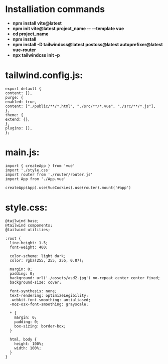 # Installiation commands

- **npm install vite@latest**
- **npm init vite@latest project_name -- --template vue**
- **cd project_name**
- **npm install**
- **npm install -D tailwindcss@latest postcss@latest autoprefixer@latest vue-router**
- **npx tailwindcss init -p**

# tailwind.config.js:
```
export default {
content: [],
purge: {
enabled: true,
content: ["./public/**/*.html", "./src/**/*.vue", "./src/**/*.js"],
},
theme: {
extend: {},
},
plugins: [],
};
```
# main.js:
```
import { createApp } from 'vue'
import './style.css'
import router from './router/router.js'
import App from './App.vue'

createApp(App).use(VueCookies).use(router).mount('#app')
```
# style.css:
```
@tailwind base;
@tailwind components;
@tailwind utilities;

:root {
  line-height: 1.5;
  font-weight: 400;

  color-scheme: light dark;
  color: rgba(255, 255, 255, 0.87);

  margin: 0;
  padding: 0;
  background: url('./assets/asd2.jpg') no-repeat center center fixed;
  background-size: cover;

  font-synthesis: none;
  text-rendering: optimizeLegibility;
  -webkit-font-smoothing: antialiased;
  -moz-osx-font-smoothing: grayscale;

  * {
    margin: 0;
    padding: 0;
    box-sizing: border-box;
  }
  
  html, body {
    height: 100%;
    width: 100%;
  }
}
```
